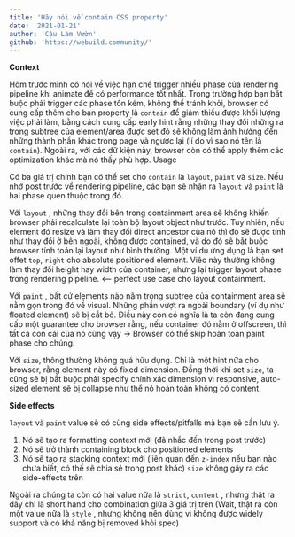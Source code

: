 ```yaml
---
title: 'Hãy nói về contain CSS property'
date: '2021-01-21'
author: 'Cậu Làm Vườn'
github: 'https://webuild.community/'
---
```

**Context**

Hôm trước mình có nói về việc hạn chế trigger nhiều phase của rendering pipeline khi animate để có performance tốt nhất. Trong trường hợp bạn bắt buộc phải trigger các phase tốn kém, không thể tránh khỏi, browser có cung cấp thêm cho bạn property là `contain` để giảm thiểu được khối lượng việc phải làm, bằng cách cung cấp early hint rằng những thay đổi những ra trong subtree của element/area được set đó sẽ không làm ảnh hướng đến những thành phần khác trong page và ngược lại (lí do vì sao nó tên là `contain`).  Ngoài ra, với các dữ kiện này, browser còn có thể apply thêm các optimization khác mà nó thấy phù hợp.
Usage

Có ba giá trị chính bạn có thể set cho `contain` là `layout`, `paint` và `size`. Nếu nhớ post trước về rendering pipeline, các bạn sẽ nhận ra `layout` và `paint` là hai phase quen thuộc trong đó.

Với `layout` , những thay đổi bên trong containment area sẽ không khiến browser phải recalculate lại toàn bộ layout object như trước. Tuy nhiên, nếu element đó resize và làm thay đổi direct ancestor của nó thì đó sẽ được tính như thay đổi ở bên ngoài, không được contained, và do đó sẽ bắt buộc browser tính toán lại layout như bình thường. Một ví dụ ứng dụng là bạn set offet `top`, `right` cho absolute positioned element. Viêc này thường không làm thay đổi height hay width của container, nhưng lại trigger layout phase trong rendering pipeline. <-- perfect use case cho layout containment.

Với `paint` , bất cứ elements nào nằm trong subtree của containment area sẽ nằm gọn trong đó về visual. Những phần vượt ra ngoài boundary (ví dụ như floated element) sẽ bị cắt bỏ. Điều này còn có nghĩa là ta còn đang cung cấp một guarantee cho browser rằng, nếu container đó nằm ở offscreen, thì tất cả con cái của nó cũng vậy -> Browser có thể skip hoàn toàn paint phase cho chúng.

Với `size`, thông thường không quá hữu dụng. Chỉ là một hint nữa cho browser, rằng element này có fixed dimension. Đồng thời khi set `size`, ta cũng sẽ bị bắt buộc phải specify chính xác dimension vì responsive, auto-sized element sẽ bị collapse như thể nó hoàn toàn không có content.

**Side effects**

`layout` và `paint` value sẽ có cùng side effects/pitfalls mà bạn sẽ cần lưu ý.
1. Nó sẽ tạo ra formatting context mới (đã nhắc đến trong post trước)
2. Nó sẽ trở thành containing block cho positioned elements
3. Nó sẽ tạo ra stacking context mới (liên quan đến `z-index` nếu bạn nào chưa biết, có thể sẽ chia sẻ trong post khác)
`size` không gây ra các side-effects trên

Ngoài ra chúng ta còn có hai value nữa là `strict`, `content` , nhưng thật ra đây chỉ là short hand cho combination giữa 3 giá trị trên
(Wait, thật ra còn một value nữa là `style` , nhưng không nên dùng vì không được widely support và có khả năng bị removed khỏi spec)